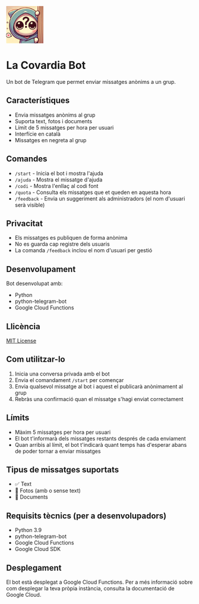 <img src="2bff2a08-14e5-40a9-8d9f-e0d6f29e5a2d.webp" width="100" height="100" alt="Bot Logo">

# La Covardia Bot

Un bot de Telegram que permet enviar missatges anònims a un grup.

## Característiques

- Envia missatges anònims al grup
- Suporta text, fotos i documents
- Límit de 5 missatges per hora per usuari
- Interfície en català
- Missatges en negreta al grup

## Comandes

- `/start` - Inicia el bot i mostra l'ajuda
- `/ajuda` - Mostra el missatge d'ajuda
- `/codi` - Mostra l'enllaç al codi font
- `/quota` - Consulta els missatges que et queden en aquesta hora
- `/feedback` - Envia un suggeriment als administradors (el nom d'usuari serà visible)

## Privacitat

- Els missatges es publiquen de forma anònima
- No es guarda cap registre dels usuaris
- La comanda `/feedback` inclou el nom d'usuari per gestió

## Desenvolupament

Bot desenvolupat amb:
- Python
- python-telegram-bot
- Google Cloud Functions

## Llicència

[MIT License](LICENSE)

## Com utilitzar-lo

1. Inicia una conversa privada amb el bot
2. Envia el comandament `/start` per començar
3. Envia qualsevol missatge al bot i aquest el publicarà anònimament al grup
4. Rebràs una confirmació quan el missatge s'hagi enviat correctament

## Límits

- Màxim 5 missatges per hora per usuari
- El bot t'informarà dels missatges restants després de cada enviament
- Quan arribis al límit, el bot t'indicarà quant temps has d'esperar abans de poder tornar a enviar missatges

## Tipus de missatges suportats

- ✅ Text
- 📸 Fotos (amb o sense text)
- 📎 Documents

## Requisits tècnics (per a desenvolupadors)

- Python 3.9
- python-telegram-bot
- Google Cloud Functions
- Google Cloud SDK

## Desplegament

El bot està desplegat a Google Cloud Functions. Per a més informació sobre com desplegar la teva pròpia instància, consulta la documentació de Google Cloud. 
